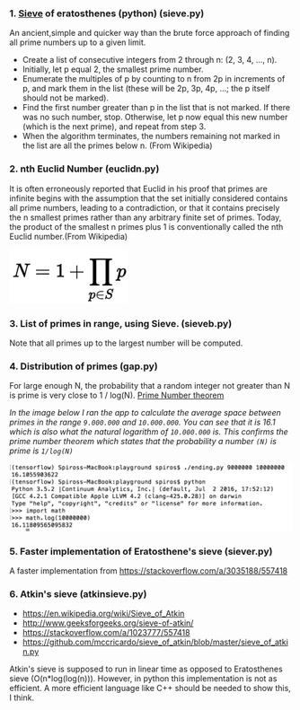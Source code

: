 ### 1. [Sieve](sieve.py) of eratosthenes (python) (sieve.py)

An ancient,simple and quicker way than the brute force approach of finding all prime numbers up to a given limit.


* Create a list of consecutive integers from 2 through n: (2, 3, 4, ..., n).
* Initially, let p equal 2, the smallest prime number.
* Enumerate the multiples of p by counting to n from 2p in increments of p, and mark them in the list (these will be 2p, 3p, 4p, ...; the p itself should not be marked).
* Find the first number greater than p in the list that is not marked. If there was no such number, stop. Otherwise, let p now equal this new number (which is the next prime), and repeat from step 3.
* When the algorithm terminates, the numbers remaining not marked in the list are all the primes below n. (From Wikipedia)

### 2. nth Euclid Number (euclidn.py)

It is often erroneously reported that Euclid in his proof that primes are infinite begins with the assumption that the set initially considered contains all prime numbers, leading to a contradiction, or that it contains precisely the n smallest primes rather than any arbitrary finite set of primes. Today, the product of the smallest n primes plus 1 is conventionally called the nth Euclid number.(From Wikipedia)

![img](fig.png)

### 3. List of primes in range, using Sieve. (sieveb.py)

Note that all primes up to the largest number will be computed.

### 4. Distribution of primes (gap.py)

For large enough N, the probability that a random integer not greater than N is prime is very close to 1 / log(N). [Prime Number theorem](https://en.wikipedia.org/wiki/Prime_number_theorem)

*In the image below I ran the app to calculate the average space between primes in the range `9.000.000` and `10.000.000`. You can see that it is 16.1 which is also what the natural logarithm of `10.000.000` is. This confirms the prime number theorem which states that the probability a number `(N)` is prime is `1/log(N)`*

![img](primetheorem.png)

### 5. Faster implementation of Eratosthene's sieve (siever.py)
A faster implementation from https://stackoverflow.com/a/3035188/557418

### 6. Atkin's sieve (atkinsieve.py)
* https://en.wikipedia.org/wiki/Sieve_of_Atkin
* http://www.geeksforgeeks.org/sieve-of-atkin/
* https://stackoverflow.com/a/1023777/557418
* https://github.com/mccricardo/sieve_of_atkin/blob/master/sieve_of_atkin.py

Atkin's sieve is supposed to run in linear time as opposed to Eratosthenes sieve (O(n*log(log(n))). However, in python this implementation is not as efficient. A more efficient language like C++ should be needed to show this, I think.
